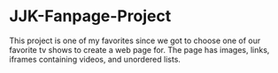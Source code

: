# JJK-Fanpage-Project
This project is one of my favorites since we got to choose one of our favorite tv shows to create a web page for. The page has images, links, iframes containing videos, and unordered lists.
